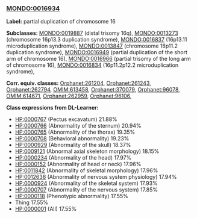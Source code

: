 
### [MONDO:0016934](http://purl.obolibrary.org/obo/MONDO_0016934)
**Label:** partial duplication of chromosome 16

**Subclasses:** [MONDO:0019887](http://purl.obolibrary.org/obo/MONDO_0019887) (distal trisomy 16q), [MONDO:0013273](http://purl.obolibrary.org/obo/MONDO_0013273) (chromosome 16p13.3 duplication syndrome), [MONDO:0016837](http://purl.obolibrary.org/obo/MONDO_0016837) (16p13.11 microduplication syndrome), [MONDO:0013847](http://purl.obolibrary.org/obo/MONDO_0013847) (chromosome 16p11.2 duplication syndrome), [MONDO:0016949](http://purl.obolibrary.org/obo/MONDO_0016949) (partial duplication of the short arm of chromosome 16), [MONDO:0016966](http://purl.obolibrary.org/obo/MONDO_0016966) (partial trisomy of the long arm of chromosome 16), [MONDO:0016834](http://purl.obolibrary.org/obo/MONDO_0016834) (16p11.2p12.2 microduplication syndrome), 

**Corr. equiv. classes:** [Orphanet:261204](http://www.orpha.net/ORDO/Orphanet_261204), [Orphanet:261243](http://www.orpha.net/ORDO/Orphanet_261243), [Orphanet:262794](http://www.orpha.net/ORDO/Orphanet_262794), [OMIM:613458](http://purl.obolibrary.org/obo/OMIM_613458), [Orphanet:370079](http://www.orpha.net/ORDO/Orphanet_370079), [Orphanet:96078](http://www.orpha.net/ORDO/Orphanet_96078), [OMIM:614671](http://purl.obolibrary.org/obo/OMIM_614671), [Orphanet:262959](http://www.orpha.net/ORDO/Orphanet_262959), [Orphanet:96106](http://www.orpha.net/ORDO/Orphanet_96106), 

**Class expressions from DL-Learner:**

- [HP:0000767](http://purl.obolibrary.org/obo/HP_0000767) (Pectus excavatum) 21.88%
- [HP:0000766](http://purl.obolibrary.org/obo/HP_0000766) (Abnormality of the sternum) 20.94%
- [HP:0000765](http://purl.obolibrary.org/obo/HP_0000765) (Abnormality of the thorax) 19.35%
- [HP:0000708](http://purl.obolibrary.org/obo/HP_0000708) (Behavioral abnormality) 19.23%
- [HP:0000929](http://purl.obolibrary.org/obo/HP_0000929) (Abnormality of the skull) 18.37%
- [HP:0009121](http://purl.obolibrary.org/obo/HP_0009121) (Abnormal axial skeleton morphology) 18.15%
- [HP:0000234](http://purl.obolibrary.org/obo/HP_0000234) (Abnormality of the head) 17.97%
- [HP:0000152](http://purl.obolibrary.org/obo/HP_0000152) (Abnormality of head or neck) 17.96%
- [HP:0011842](http://purl.obolibrary.org/obo/HP_0011842) (Abnormality of skeletal morphology) 17.96%
- [HP:0012638](http://purl.obolibrary.org/obo/HP_0012638) (Abnormality of nervous system physiology) 17.94%
- [HP:0000924](http://purl.obolibrary.org/obo/HP_0000924) (Abnormality of the skeletal system) 17.93%
- [HP:0000707](http://purl.obolibrary.org/obo/HP_0000707) (Abnormality of the nervous system) 17.85%
- [HP:0000118](http://purl.obolibrary.org/obo/HP_0000118) (Phenotypic abnormality) 17.55%
- Thing 17.55%
- [HP:0000001](http://purl.obolibrary.org/obo/HP_0000001) (All) 17.55%


